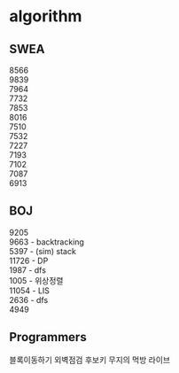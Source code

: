 # algorithm

## SWEA
8566 </br>
9839 </br>
7964 </br>
7732 </br>
7853 </br>
8016 </br>
7510 </br>
7532 </br>
7227 </br>
7193 </br>
7102 </br>
7087 </br>
6913 </br>

## BOJ
9205 </br>
9663 - backtracking </br>
5397 - (sim) stack </br>
11726 - DP </br>
1987 - dfs </br>
1005 - 위상정렬</br>
11054 - LIS</br>
2636 - dfs </br>
4949 </br>

## Programmers
블록이동하기
외벽점검
후보키
무지의 먹방 라이브
